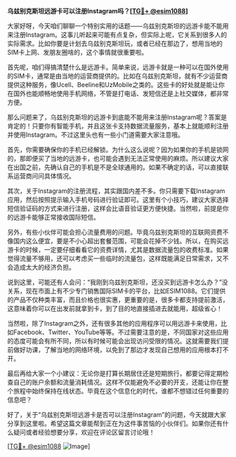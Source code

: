 **乌兹别克斯坦远游卡可以注册Instagram吗？[[TG💪+ @esim1088](https://t.me/s/esim1088)]**

大家好呀，今天咱们聊聊一个特别实用的话题——乌兹别克斯坦的远游卡能不能用来注册Instagram。这事儿听起来可能有点复杂，但实际上呢，它关系到很多人的实际需求。比如你要是计划去乌兹别克斯坦玩，或者已经在那边了，想用当地的SIM卡上网、发朋友圈啥的，这个事情就很重要啦。

首先呢，咱们得搞清楚什么是远游卡。简单来说，远游卡就是一种可以在国外使用的SIM卡，通常是由当地的运营商提供的。比如在乌兹别克斯坦，就有不少运营商提供这种服务，像Ucell、Beeline和UzMobile之类的。这些卡的好处就是能让你在国外也能顺畅地使用手机网络，不管是打电话、发短信还是上社交媒体，都非常方便。

那么问题来了，乌兹别克斯坦的远游卡到底能不能用来注册Instagram呢？答案是肯定的！只要你有智能手机，并且这张卡支持数据流量服务，基本上就能顺利注册并使用Instagram。不过这里头也有一些小门道需要大家注意哦。

首先，你需要确保你的手机已经解锁。为什么这么说呢？因为如果你的手机是锁网的，那即便买了当地的远游卡，也可能会遇到无法正常使用的麻烦。所以建议大家在出国之前，先确认自己的手机是不是全球通用的。如果不确定的话，可以直接联系运营商问问具体情况。

其次，关于Instagram的注册流程，其实跟国内差不多。你只需要下载Instagram应用，然后按照提示输入手机号码进行验证即可。这里有个小技巧，建议大家选择短信验证码的方式来进行注册，这样会比语音验证更方便快捷。当然啦，前提是你的远游卡能够正常接收国际短信。

另外，有些小伙伴可能会担心流量费用的问题。毕竟乌兹别克斯坦的互联网资费不像国内这么便宜，要是不小心超出套餐范围，可能会花掉不少钱。所以，在购买远游卡的时候，一定要仔细看看它的资费详情，尤其是数据流量包的收费标准。如果觉得流量不够用，还可以考虑买一些临时的流量包，这样既能满足日常需求，又不会造成太大的经济负担。

说到这里，可能还有人会问：“我刚到乌兹别克斯坦，还没买到远游卡怎么办？”没关系，现在市面上有不少专门销售国际SIM卡的平台，比如ESIM1088。它们提供的产品不仅种类丰富，而且价格也很实惠，更重要的是，很多卡都支持提前激活，这意味着你可以在出发前就拿到卡，到了目的地直接插进去就能用，超级省心！

当然啦，除了Instagram之外，还有很多其他的应用程序可以用远游卡来使用，比如Facebook、Twitter、YouTube等等。不过需要注意的是，不同国家对这些应用的态度可能会有所不同，所以有时候可能会出现访问受限的情况。这就需要我们提前做好功课，了解当地的网络环境，以免到了那边才发现自己想用的应用根本打不开。

最后再给大家一个小建议：无论你是打算长期居住还是短期旅行，都要记得定期检查自己的账户余额和流量消耗情况。这样不仅能避免不必要的开支，还能让你在整个旅程中始终保持在线状态。毕竟在这个信息化的时代，谁都不想错过任何重要的信息吧？

好了，关于“乌兹别克斯坦远游卡是否可以注册Instagram”的问题，今天就跟大家分享到这里啦。希望这篇文章能帮到正在为这件事苦恼的小伙伴们。如果你还有什么疑问或者经验想要分享，欢迎在评论区留言讨论哦！

[[TG💪+ @esim1088](https://t.me/s/esim1088) ![Image](https://i.postimg.cc/4NQfJmqS/Snipaste-2025-05-13-00-14-12.png)]